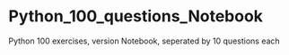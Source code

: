 # Python_100_questions_Notebook
Python 100 exercises, version Notebook, seperated by 10 questions each
